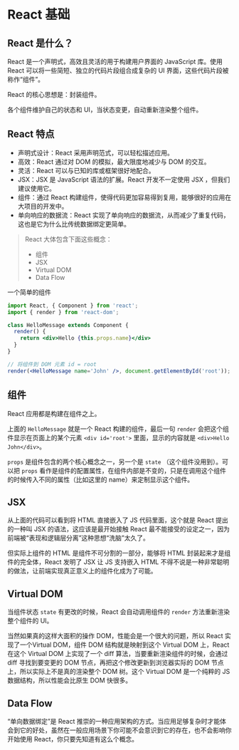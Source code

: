 # React 基础

## React 是什么？

React 是一个声明式，高效且灵活的用于构建用户界面的 JavaScript 库。使用 React 可以将一些简短、独立的代码片段组合成复杂的 UI 界面，这些代码片段被称作“组件”。

React 的核心思想是：封装组件。

各个组件维护自己的状态和 UI，当状态变更，自动重新渲染整个组件。

## React 特点
* 声明式设计：React 采用声明范式，可以轻松描述应用。
* 高效：React 通过对 DOM 的模拟，最大限度地减少与 DOM 的交互。
* 灵活：React 可以与已知的库或框架很好地配合。
* JSX：JSX 是 JavaScript 语法的扩展。React 开发不一定使用 JSX ，但我们建议使用它。
* 组件：通过 React 构建组件，使得代码更加容易得到复用，能够很好的应用在大项目的开发中。
* 单向响应的数据流：React 实现了单向响应的数据流，从而减少了重复代码，这也是它为什么比传统数据绑定更简单。


> React 大体包含下面这些概念：
> 
> * 组件
> * JSX
> * Virtual DOM
> * Data Flow

一个简单的组件

```jsx harmony
import React, { Component } from 'react';
import { render } from 'react-dom';

class HelloMessage extends Component {
  render() {
    return <div>Hello {this.props.name}</div>
  }
}

// 将组件到 DOM 元素 id = root
render(<HelloMessage name='John' />, document.getElementById('root'));
```

## 组件

React 应用都是构建在组件之上。

上面的 `HelloMessage` 就是一个 React 构建的组件，最后一句 `render` 会把这个组件显示在页面上的某个元素 `<div id='root'>` 里面，显示的内容就是 `<div>Hello John</div>`。

`props` 是组件包含的两个核心概念之一，另一个是 `state` （这个组件没用到）。可以把 `props` 看作是组件的配置属性，在组件内部是不变的，只是在调用这个组件的时候传入不同的属性（比如这里的 name）来定制显示这个组件。


## JSX

从上面的代码可以看到将 HTML 直接嵌入了 JS 代码里面，这个就是 React 提出的一种叫 JSX 的语法，这应该是最开始接触 React 最不能接受的设定之一，因为前端被“表现和逻辑层分离”这种思想“洗脑”太久了。

但实际上组件的 HTML 是组件不可分割的一部分，能够将 HTML 封装起来才是组件的完全体，React 发明了 JSX 让 JS 支持嵌入 HTML 不得不说是一种非常聪明的做法，让前端实现真正意义上的组件化成为了可能。

## Virtual DOM

当组件状态 `state` 有更改的时候，React 会自动调用组件的 `render` 方法重新渲染整个组件的 UI。

当然如果真的这样大面积的操作 DOM，性能会是一个很大的问题，所以 React 实现了一个Virtual DOM，组件 DOM 结构就是映射到这个 Virtual DOM 上，React 在这个 Virtual DOM 上实现了一个 diff 算法，当要重新渲染组件的时候，会通过 diff 寻找到要变更的 DOM 节点，再把这个修改更新到浏览器实际的 DOM 节点上，所以实际上不是真的渲染整个 DOM 树。这个 Virtual DOM 是一个纯粹的 JS 数据结构，所以性能会比原生 DOM 快很多。


## Data Flow

“单向数据绑定”是 React 推崇的一种应用架构的方式。当应用足够复杂时才能体会到它的好处，虽然在一般应用场景下你可能不会意识到它的存在，也不会影响你开始使用 React，你只要先知道有这么个概念。


